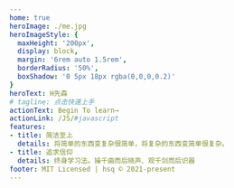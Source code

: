 ```yaml
---
home: true
heroImage: ./me.jpg
heroImageStyle: {
  maxHeight: '200px',
  display: block,
  margin: '6rem auto 1.5rem',
  borderRadius: '50%',
  boxShadow: '0 5px 18px rgba(0,0,0,0.2)'
}
heroText: H先森
# tagline: 点击快速上手
actionText: Begin To learn→
actionLink: /JS/#javascript
features:
- title: 简洁至上
  details: 将简单的东西变复杂很简单，将复杂的东西变简单很复杂。
- title: 追求信仰
  details: 终身学习法。操千曲而后晓声、观千剑而后识器
footer: MIT Licensed | hsq © 2021-present
---
```

